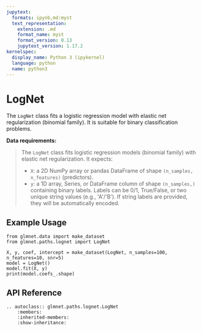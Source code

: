 ```yaml
---
jupytext:
  formats: ipynb,md:myst
  text_representation:
    extension: .md
    format_name: myst
    format_version: 0.13
    jupytext_version: 1.17.2
kernelspec:
  display_name: Python 3 (ipykernel)
  language: python
  name: python3
---
```


# LogNet

The `LogNet` class fits a logistic regression model with elastic net regularization (binomial family). It is suitable for binary classification problems.

**Data requirements:**
> The `LogNet` class fits logistic regression models (binomial family) with elastic net regularization. It expects:
> - `X`: a 2D NumPy array or pandas DataFrame of shape `(n_samples, n_features)` (predictors).
> - `y`: a 1D array, Series, or DataFrame column of shape `(n_samples,)` containing binary labels. Labels can be 0/1, True/False, or two unique string values (e.g., 'A'/'B'). If string labels are provided, they will be automatically encoded.

## Example Usage

```{code-cell} ipython3
from glmnet.data import make_dataset
from glmnet.paths.lognet import LogNet

X, y, coef, intercept = make_dataset(LogNet, n_samples=100, n_features=10, snr=5)
model = LogNet()
model.fit(X, y)
print(model.coefs_.shape)
```

## API Reference

```{eval-rst}
.. autoclass:: glmnet.paths.lognet.LogNet
    :members:
    :inherited-members:
    :show-inheritance:
```
